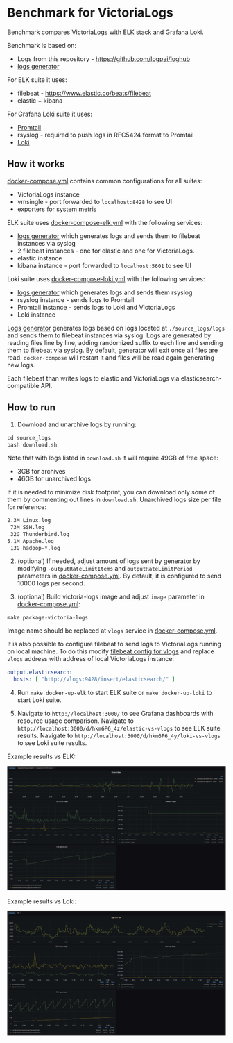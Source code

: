 # Benchmark for VictoriaLogs

Benchmark compares VictoriaLogs with ELK stack and Grafana Loki.

Benchmark is based on:

- Logs from this repository - https://github.com/logpai/loghub
- [logs generator](./generator)

For ELK suite it uses:

- filebeat - https://www.elastic.co/beats/filebeat
- elastic + kibana

For Grafana Loki suite it uses:

- [Promtail](https://grafana.com/docs/loki/latest/send-data/promtail/)
- rsyslog - required to push logs in RFC5424 format to Promtail
- [Loki](https://grafana.com/oss/loki/)

## How it works

[docker-compose.yml](./docker-compose.yml) contains common configurations for all suites:

- VictoriaLogs instance
- vmsingle - port forwarded to `localhost:8428` to see UI
- exporters for system metris

ELK suite uses [docker-compose-elk.yml](./docker-compose-elk.yml) with the following services:

- [logs generator](./generator)  which generates logs and sends them to filebeat instances via syslog
- 2 filebeat instances - one for elastic and one for VictoriaLogs.
- elastic instance
- kibana instance - port forwarded to `localhost:5601` to see UI

Loki suite uses [docker-compose-loki.yml](./docker-compose-loki.yml) with the following services:

- [logs generator](./generator)  which generates logs and sends them rsyslog
- rsyslog instance - sends logs to Promtail
- Promtail instance - sends logs to Loki and VictoriaLogs
- Loki instance

[Logs generator](./generator) generates logs based on logs located at `./source_logs/logs` and sends them to filebeat
instances via syslog.
Logs are generated by reading files line by line, adding randomized suffix to each line and sending them to filebeat via
syslog.
By default, generator will exit once all files are read. `docker-compose` will restart it and files will be read again
generating new logs.

Each filebeat than writes logs to elastic and VictoriaLogs via elasticsearch-compatible API.

## How to run

1. Download and unarchive logs by running:

```shell
cd source_logs 
bash download.sh
```

Note that with logs listed in `download.sh` it will require 49GB of free space:

- 3GB for archives
- 46GB for unarchived logs

If it is needed to minimize disk footprint, you can download only some of them by commenting out lines in `download.sh`.
Unarchived logs size per file for reference:

```shell
2.3M Linux.log
 73M SSH.log
 32G Thunderbird.log
5.1M Apache.log
 13G hadoop-*.log
```

2. (optional) If needed, adjust amount of logs sent by generator by modifying `-outputRateLimitItems` and
   `outputRateLimitPeriod` parameters in [docker-compose.yml](./docker-compose.yml). By default, it is configured to
   send 10000 logs per second.

3. (optional) Build victoria-logs image and adjust `image` parameter in [docker-compose.yml](./docker-compose.yml):

```shell
make package-victoria-logs
```

Image name should be replaced at `vlogs` service in [docker-compose.yml](./docker-compose.yml).

It is also possible to configure filebeat to send logs to VictoriaLogs running on local machine.
To do this modify [filebeat config for vlogs](./elk/filebeat/filebeat-vlogs.yml) and replace `vlogs` address
with address of local VictoriaLogs instance:

```yaml
output.elasticsearch:
  hosts: [ "http://vlogs:9428/insert/elasticsearch/" ]
```

4. Run `make docker-up-elk` to start ELK suite or `make docker-up-loki` to start Loki suite.

5. Navigate to `http://localhost:3000/` to see Grafana dashboards with resource usage
   comparison.
   Navigate to `http://localhost:3000/d/hkm6P6_4z/elastic-vs-vlogs` to see ELK suite results.
   Navigate to `http://localhost:3000/d/hkm6P6_4y/loki-vs-vlogs` to see Loki suite results.

Example results vs ELK:

![elk-grafana-dashboard.png](results/elk-grafana-dashboard.png)

Example results vs Loki:

![loki-grafana-dashboard.png](results/loki-grafana-dashboard.png)

